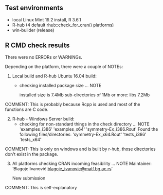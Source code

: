 ## Test environments
* local Linux Mint 19.2 install, R 3.6.1
* R-hub (4 default rhub::check_for_cran() platforms)
* win-builder (release)

## R CMD check results
There were no ERRORs or WARNINGs. 

Depending on the platform, there were a couple of NOTEs:

1. Local build and R-hub Ubuntu 16.04 build:
   * checking installed package size ... NOTE
       
       installed size is  7.4Mb
       sub-directories of 1Mb or more:
         libs   7.2Mb
  
  COMMENT:
  This is probably because Rcpp is used and most of the functions are C code.

2. R-hub - Windows Server build:
   * checking for non-standard things in the check directory ... NOTE
     'examples_i386' 'examples_x64' 'symmetry-Ex_i386.Rout'
     Found the following files/directories:
     'symmetry-Ex_x64.Rout' 'tests_i386' 'tests_x64'
  
  COMMENT:
  This is only on windows and is built by r-hub, those directories don't exist
  in the package.

3. All platforms
   checking CRAN incoming feasibility ... NOTE
   Maintainer: ‘Blagoje Ivanović <blagoje_ivanovic@matf.bg.ac.rs>’

   New submission
   
  COMMENT:
  This is self-explanatory
